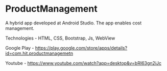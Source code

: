 # ProductManagement
A hybrid app developed at Android Studio. The app enables cost management.

Technologies - HTML, CSS, Bootstrap, Js, WebView

Google Play - https://play.google.com/store/apps/details?id=com.hit.productmanagemetn

Youtube - https://www.youtube.com/watch?app=desktop&v=bRI63gn2iJc
